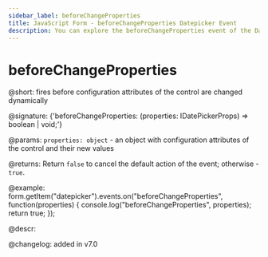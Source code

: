 ```yaml
---
sidebar_label: beforeChangeProperties
title: JavaScript Form - beforeChangeProperties Datepicker Event 
description: You can explore the beforeChangeProperties event of the Datepicker control of Form in the documentation of the DHTMLX JavaScript UI library. Browse developer guides and API reference, try out code examples and live demos, and download a free 30-day evaluation version of DHTMLX Suite 7.
---
```


# beforeChangeProperties

@short: fires before configuration attributes of the control are changed dynamically

@signature: {'beforeChangeProperties: (properties: IDatePickerProps) => boolean | void;'}

@params:
`properties: object` - an object with configuration attributes of the control and their new values

@returns:
Return `false` to cancel the default action of the event; otherwise - `true`.

@example:
form.getItem("datepicker").events.on("beforeChangeProperties", function(properties) {
    console.log("beforeChangeProperties", properties);
    return true;
});

@descr:

@changelog: added in v7.0

[comment]: # (@relatedapi: form/api/calendar/calendar_setproperties_method.md)
